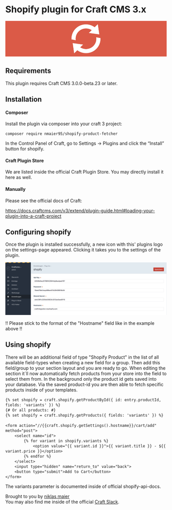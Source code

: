 # Shopify plugin for Craft CMS 3.x


![Screenshot](resources/img/readme-header.jpg)

## Requirements

This plugin requires Craft CMS 3.0.0-beta.23 or later.

## Installation

#### Composer
Install the plugin via composer into your craft 3 project:

    composer require nmaier95/shopify-product-fetcher

In the Control Panel of Craft, go to Settings → Plugins and click the “Install” button for shopify.

#### Craft Plugin Store

We are listed inside the official Craft Plugin Store. You may directly install it here as well.

#### Manually
Please see the official docs of Craft:

https://docs.craftcms.com/v3/extend/plugin-guide.html#loading-your-plugin-into-a-craft-project


## Configuring shopify

Once the plugin is installed successfully, a new icon with this' plugins logo on the settings-page appeared. Clicking it takes you to the settings of the plugin. 

![Screenshot](resources/img/settings.png)

!! Please stick to the format of the "Hostname" field like in the example above !!

## Using shopify

There will be an additional field of type "Shopify Product" in the list of all available field-types when creating a new field for a group. 
Then add this field/group to your section layout and you are ready to go. 
When editing the section it´ll now automatically fetch products from your store into the field to select them from. 
In the background only the product id gets saved into your database. 
Via the saved product-id you are then able to fetch specific products inside of your templates.

```twig
{% set shopify = craft.shopify.getProductById({ id: entry.productId, fields: 'variants' }) %}
{# Or all products: #}
{% set shopify = craft.shopify.getProducts({ fields: 'variants' }) %}

<form action="//{{craft.shopify.getSettings().hostname}}/cart/add" method="post">
    <select name="id">
        {% for variant in shopify.variants %}
            <option value="{{ variant.id }}">{{ variant.title }} - ${{ variant.price }}</option>
        {% endfor %}
    </select>
    <input type="hidden" name="return_to" value="back">
    <button type="submit">Add to Cart</button>
</form>
```
The variants parameter is documented inside of official shopify-api-docs.

Brought to you by [niklas maier](https://maier-niklas.de/)
<br>
You may also find me inside of the official [Craft Slack](https://craftcms.com/slack).